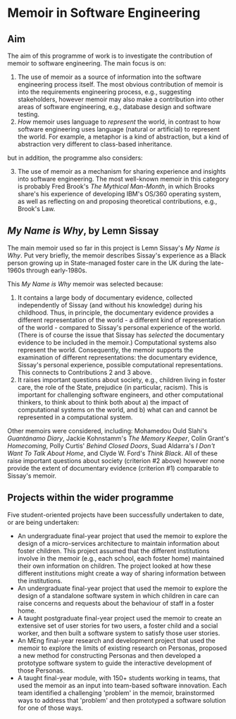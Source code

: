 # Memoir in Software Engineering

## Aim

The aim of this programme of work is to investigate the contribution of memoir to software engineering. The main focus is on:
1. The use of memoir as  a source of information into the software engineering process itself. The most obvious contribution of memoir is into the requirements engineering process, e.g., suggesting stakeholders, however memoir may also make a contribution into other areas of software engineering, e.g., database design and software testing.
2. _How_ memoir uses language to _represent_ the world, in contrast to how software engineering uses language (natural or artificial) to represent the world. For example, a metaphor is a kind of abstraction, but a kind of abstraction very different to class-based inheritance.

but in addition, the programme also considers:

3. The use of memoir as a mechanism for sharing experience and insights into software engineering. The most well-known memoir in this category is probably Fred Brook's _The Mythical Man-Month_, in which Brooks share's his experience of developing IBM's OS/360 operating system, as well as reflecting on and proposing theoretical contributions, e.g., Brook's Law.

## _My Name is Why_, by Lemn Sissay

The main memoir used so far in this project is Lemn Sissay's _My Name is Why_. Put very briefly, the memoir describes Sissay's experience as a Black person growing up in State-managed foster care in the UK during the late-1960s through early-1980s.

This _My Name is Why_ memoir was selected because:

1. It contains a large body of documentary evidence, collected independently of Sissay (and without his knowledge) during his childhood. Thus, in principle, the documentary evidence provides a different representation of the world - a different kind of representation of the world - compared to Sissay's personal experience of the world. (There is of course the issue that Sissay has _selected_ the documentary evidence to be included in the memoir.) Computational systems also represent the world. Consequently, the memoir supports the examination of different representations: the documentary evidence, Sissay's personal experience, possible computational representations. This connects to Contributions 2 and 3 above.
2. It raises important questions about society, e.g., children living in foster care, the role of the State, prejudice (in particular, racism). This is important for challenging software engineers, and other computational thinkers, to think about to think both about a) the impact of computational systems on the world, and b) what can and cannot be represented in a computational system.

Other memoirs were considered, including: Mohamedou Ould Slahi's _Guantánamo Diary_, Jackie Kohnstamm's _The Memory Keeper_, Colin Grant's _Homecoming_, Polly Curtis' _Behind Closed Doors_, Suad Aldarra's _I Don't Want To Talk About Home_, and Clyde W. Ford's _Think Black_. All of these raise important questions about society (criterion #2 above) however none provide the extent of documentary evidence (criterion #1) comparable to Sissay's memoir.

## Projects within the wider programme

Five student-oriented projects have been successfully undertaken to date, or are being undertaken:
* An undergraduate final-year project that used the memoir to explore the design of a micro-services architecture to maintain information about foster children. This project assumed that the different institutions involve in the memoir (e.g., each school, each foster home) maintained their own information on children. The project looked at how these different institutions might create a way of sharing information between the institutions.
* An undergraduate final-year project that used the memoir to explore the design of a standalone software system in which children in care can raise concerns and requests about the behaviour of staff in a foster home.
* A taught postgraduate final-year project used the memoir to create an extensive set of user stories for two users, a foster child and a social worker, and then built a software system to satisfy those user stories.
* An MEng final-year research and development project that used the memoir to explore the limits of existing research on Personas, proposed a new method for constructing Personas and then developed a prototype software system to guide the interactive development of those Personas.
* A taught final-year module, with 150+ students working in teams, that used the memoir as an input into team-based software innovation. Each team identified a challenging 'problem' in the memoir, brainstormed ways to address that 'problem' and then prototyped a software solution for one of those ways.

